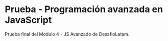 # Prueba - Programación avanzada en JavaScript
Prueba final del Modulo 4 - JS Avanzado de DesafioLatam.